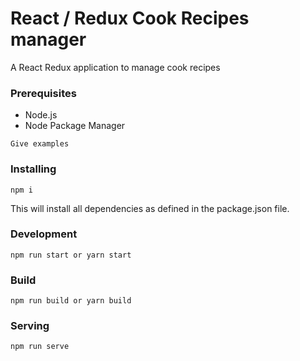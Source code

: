 # React / Redux Cook Recipes manager

A React Redux application to manage cook recipes

### Prerequisites

* Node.js
* Node Package Manager

```
Give examples
```

### Installing

```
npm i
```

This will install all dependencies as defined in the package.json file.


### Development 

```
npm run start or yarn start
```

### Build

```
npm run build or yarn build
```

### Serving

```
npm run serve
